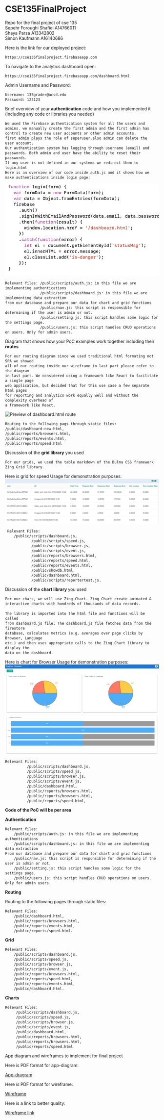 # CSE135FinalProject

Repo for the final project of cse 135<br/>
Sepehr Foroughi Shafiei A14766011<br/>
Shaya Parsa A13342802 <br/>
Simon Kaufmann A16140686 <br/>


Here is the link for our deployed project:
    
    https://cse135finalproject.firebaseapp.com
    
To navigate to the analytics dashboard open:
    
    https://cse135finalproject.firebaseapp.com/dashboard.html


Admin Username and Password:
        
    Username: 135grader@ucsd.edu
    Password: 123123

Brief overview of your **authentication** code and how you implemented it (including any code or libraries you needed)

    We used the Firebase authentication system for all the users and
    admins. we manually create the first admin and the first admin has
    control to create new user accounts or other admin accounts.
    first admin plays the role of superuser.also admin can delete the
    user account.
    Our authentication system has logging through username (email) and
    passwords. Both admin and user have the ability to reset their
    passwords.
    If any user is not defined in our systems we redirect them to
    login.html
    Here is an overview of our code inside auth.js and it shows how we
    make authentications inside login page:

![auth_snippet_code](public/media/auth_snippet_code.png)

    Relevant files: /public/scripts/auth.js: in this file we are implementing authentications
                    /public/scripts/dashboard.js: in this file we are implementing data extraction
    from our database and prepare our data for chart and grid functions
                    /public/nav.js: this script is responsible for determining if the user is admin or not.
                    /public/setting.js: this script handles some logic for the settings page.
                    /public/users.js: this script handles CRUD operations on users. Only for admin users.


Diagram that shows how your PoC examples work together including their **routes**

    For our routing diagram since we used traditional html formating not SPA we showed
    all of our routing inside our wireframe in last part please refer to the diagram
    in last part. We considered using a framework like React to facilitate a single page
    web application, but decided that for this use case a few separate html pages
    for reporting and analytics work equally well and without the complexity overhead of
    a framework like React.

![Preview of dashboard.html route](public/media/dashboard.png)

    Routing to the following pags through static files:
    /public/dashboard-new.html,
    /public/reports/browsers.html,
    /public/reports/events.html,
    /public/reports/speed.html

Discussion of the **grid library** you used
  
  
    For our grids, we used the table markdown of the Bulma CSS framework
    Zing Grid library.
    
Here is grid for speed Usage for demonstration purposes:
![Example grids for Speed Usage](public/media/grid_snapshot.png)
  
     Relevant Files:
        /public/scripts/dashboard.js,
                /public/scripts/speed.js,
                /public/scripts/browser.js,
                /public/scripts/event.js,
                /public/reports/browsers.html,
                /public/reports/speed.html,
                /public/reports/events.html,
                /public/showdb.html,
                /public/dashboard.html,
                /public/scripts/reportertest.js.

Discussion of the **chart library** you used

    For our chars, we will use Zing Chart. Zing Chart create animated &
    interactive charts with hundreds of thousands of data records.

    The library is imported into the html file and functions will be called
    from dashboard.js file. The dashboard.js file fetches data from the firestore
    database, calculates metrics (e.g. averages over page clicks by Browser, Language
    etc.) and then uses appropriate calls to the Zing Chart library to display the
    data on the dashboard.

Here is chart for Browser Usage for demonstration purposes:
![Charts for Browser Usage](public/media/browsers_chart.png)

    Relevant Files:
              /public/scripts/dashboard.js,
              /public/scripts/speed.js,
              /public/scripts/browser.js,
              /public/scripts/event.js,
              /public/dashboard.html,
              /public/reports/browsers.html,
              /public/reports/browsers.html,
              /public/reports/speed.html,

**Code of the PoC will be per area**

**Authentication**

    Relevant files: 
        /public/scripts/auth.js: in this file we are implementing authentications
        /public/scripts/dashboard.js: in this file we are implementing data extraction
    From our database and prepare our data for chart and grid functions
        /public/nav.js: this script is responsible for determining if the user is admin or not.
        /public/setting.js: this script handles some logic for the settings page.
        /public/users.js: this script handles CRUD operations on users. Only for admin users.

**Routing**
  
 Routing to the following pages through static files:
 
    Relevant Files:
        /public/dashboard.html,
        /public/reports/browsers.html,
        /public/reports/events.html,
        /public/reports/speed.html.

**Grid**

    Relevant Files:
        /public/scripts/dashboard.js,
        /public/scripts/speed.js,
        /public/scripts/browser.js,
        /public/scripts/event.js,
        /public/reports/browsers.html,
        /public/reports/speed.html,
        /public/reports/events.html,
        /public/dashboard.html.

**Charts**

    Relevant Files:
         /public/scripts/dashboard.js,
         /public/scripts/speed.js,
         /public/scripts/browser.js,
         /public/scripts/event.js,
         /public/dashboard.html,
         /public/reports/browsers.html,
         /public/reports/browsers.html,
         /public/reports/speed.html

App diagram and wireframes to implement for final project

Here is PDF format for app-diagram:

[App-dragram](/public/media/app-diagram.pdf)

Here is PDF format for wireframe:

[Wireframe](/public/media/wireframe.pdf)

Here is a link to better quality:

[Wireframe link](https://miro.com/welcomeonboard/r5cdFwjFBnVmmrWhmBXtH4ugCyHbD6nFNAlS5mwm1SmmzldW02ljha5rdDPDaFu0)
